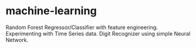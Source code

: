 # machine-learning
Random Forest Regressor/Classifier with feature engineering.
Experimenting with Time Series data.
Digit Recognizer using simple Neural Network.
